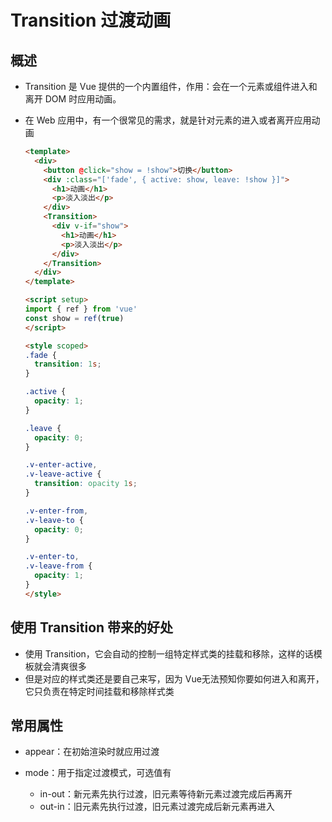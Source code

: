 # Transition 过渡动画

## 概述

+ Transition 是 Vue 提供的一个内置组件，作用：会在一个元素或组件进入和离开 DOM 时应用动画。

+ 在 Web 应用中，有一个很常见的需求，就是针对元素的进入或者离开应用动画

  ```html
  <template>
    <div>
      <button @click="show = !show">切换</button>
      <div :class="['fade', { active: show, leave: !show }]">
        <h1>动画</h1>
        <p>淡入淡出</p>
      </div>
      <Transition>
        <div v-if="show">
          <h1>动画</h1>
          <p>淡入淡出</p>
        </div>
      </Transition>
    </div>
  </template>

  <script setup>
  import { ref } from 'vue'
  const show = ref(true)
  </script>

  <style scoped>
  .fade {
    transition: 1s;
  }

  .active {
    opacity: 1;
  }

  .leave {
    opacity: 0;
  }

  .v-enter-active,
  .v-leave-active {
    transition: opacity 1s;
  }

  .v-enter-from,
  .v-leave-to {
    opacity: 0;
  }

  .v-enter-to,
  .v-leave-from {
    opacity: 1;
  }
  </style>
  ```

## 使用 Transition 带来的好处

+ 使用 Transition，它会自动的控制一组特定样式类的挂载和移除，这样的话模板就会清爽很多
+ 但是对应的样式类还是要自己来写，因为 Vue无法预知你要如何进入和离开，它只负责在特定时间挂载和移除样式类

## 常用属性

+ appear：在初始渲染时就应用过渡

+ mode：用于指定过渡模式，可选值有

  + in-out：新元素先执行过渡，旧元素等待新元素过渡完成后再离开
  + out-in：旧元素先执行过渡，旧元素过渡完成后新元素再进入
